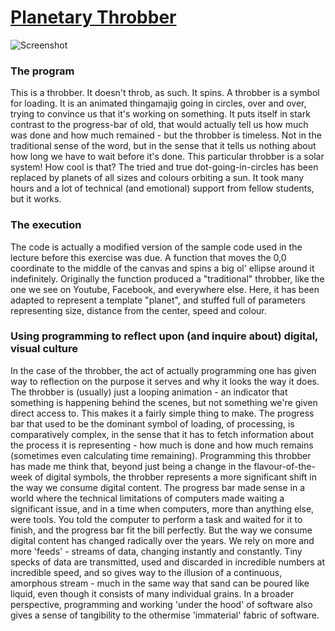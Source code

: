 # [Planetary Throbber](https://magnusjmj.github.io/APME/miniex3)
![Screenshot](https://github.com/MagnusJMJ/APME/blob/master/miniex3/planetaryThrobber.png)

### The program
This is a throbber. It doesn't throb, as such. It spins.
A throbber is a symbol for loading. It is an animated thingamajig going in circles, over and over, trying to convince us that it's working on something. It puts itself in stark contrast to the progress-bar of old, that would actually tell us how much was done and how much remained - but the throbber is timeless. Not in the traditional sense of the word, but in the sense that it tells us nothing about how long we have to wait before it's done. This particular throbber is a solar system! How cool is that? The tried and true dot-going-in-circles has been replaced by planets of all sizes and colours orbiting a sun. It took many hours and a lot of technical (and emotional) support from fellow students, but it works.

### The execution
The code is actually a modified version of the sample code used in the lecture before this exercise was due. A function that moves the 0,0 coordinate to the middle of the canvas and spins a big ol' ellipse around it indefinitely. Originally the function produced a "traditional" throbber, like the one we see on Youtube, Facebook, and everywhere else. Here, it has been adapted to represent a template "planet", and stuffed full of parameters representing size, distance from the center, speed and colour.

### Using programming to reflect upon (and inquire about) digital, visual culture
In the case of the throbber, the act of actually programming one has given way to reflection on the purpose it serves and why it looks the way it does. The throbber is (usually) just a looping animation - an indicator that something is happening behind the scenes, but not something we're given direct access to. This makes it a fairly simple thing to make. The progress bar that used to be the dominant symbol of loading, of processing, is comparatively complex, in the sense that it has to fetch information about the process it is representing - how much is done and how much remains (sometimes even calculating time remaining). Programming this throbber has made me think that, beyond just being a change in the flavour-of-the-week of digital symbols, the throbber represents a more significant shift in the way we consume digital content. The progress bar made sense in a world where the technical limitations of computers made waiting a significant issue, and in a time when computers, more than anything else, were tools. You told the computer to perform a task and waited for it to finish, and the progress bar fit the bill perfectly. But the way we consume digital content has changed radically over the years. We rely on more and more 'feeds' - streams of data, changing instantly and constantly. Tiny specks of data are transmitted, used and discarded in incredible numbers at incredible speed, and so gives way to the illusion of a continuous, amorphous stream - much in the same way that sand can be poured like liquid, even though it consists of many individual grains. In a broader perspective, programming and working 'under the hood' of software also gives a sense of tangibility to the othermise 'immaterial' fabric of software. 
